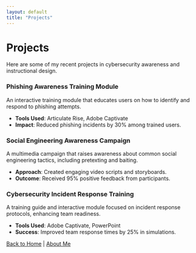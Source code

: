 ```yaml
---
layout: default
title: "Projects"
---
```


# Projects

Here are some of my recent projects in cybersecurity awareness and instructional design.

### Phishing Awareness Training Module
An interactive training module that educates users on how to identify and respond to phishing attempts.
- **Tools Used**: Articulate Rise, Adobe Captivate
- **Impact**: Reduced phishing incidents by 30% among trained users.

### Social Engineering Awareness Campaign
A multimedia campaign that raises awareness about common social engineering tactics, including pretexting and baiting.
- **Approach**: Created engaging video scripts and storyboards.
- **Outcome**: Received 95% positive feedback from participants.

### Cybersecurity Incident Response Training
A training guide and interactive module focused on incident response protocols, enhancing team readiness.
- **Tools Used**: Adobe Captivate, PowerPoint
- **Success**: Improved team response times by 25% in simulations.

[Back to Home](index.md) | [About Me](about.md)
